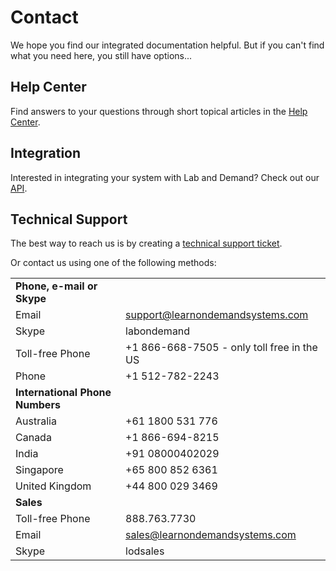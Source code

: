 # Contact 

We hope you find our integrated documentation helpful. But if you can't find what you need here, you still have options...


## Help Center

Find answers to your questions through short topical articles in the [Help Center](https://learnondemand.zendesk.com/hc/en-us/categories/200402875-Enlight-LOD-Lab-Developers).

## Integration

Interested in integrating your system with Lab and Demand? Check out our [API](/lod/lod-api/lod-api-main.md).

## Technical Support

The best way to reach us is by creating a <a href="https://learnondemand.zendesk.com/hc/en-us/requests/new">technical support ticket</a>.

Or contact us using one of the following methods:

|||
|---|---|
|**Phone, e-mail or Skype**||
|Email|<a href="mailto:support@learnondemandsystems.com">support@learnondemandsystems.com</a>|
|Skype|labondemand|
|Toll-free Phone|+1 866-668-7505 - only toll free in the US|
|Phone|+1 512-782-2243|
|**International Phone Numbers**||
|Australia|+61 1800 531 776|
|Canada|+1 866-694-8215|
|India|+91 08000402029|
|Singapore|+65 800 852 6361|
|United Kingdom|+44 800 029 3469|
|**Sales**||
|Toll-free Phone|888.763.7730|
|Email|<a href="mailto:sales@learnondemandsystems.com">sales@learnondemandsystems.com</a>|
|Skype|lodsales|
